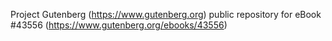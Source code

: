 Project Gutenberg (https://www.gutenberg.org) public repository for eBook #43556 (https://www.gutenberg.org/ebooks/43556)
